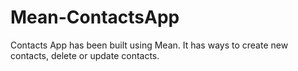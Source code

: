 # Mean-ContactsApp
Contacts App has been built using Mean. It has ways to create new contacts, delete or update contacts.
